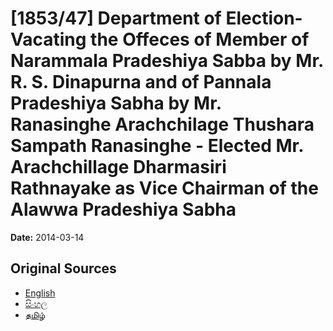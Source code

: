 # [1853/47] Department of Election- Vacating the Offeces of Member of Narammala Pradeshiya Sabba by Mr. R. S. Dinapurna and of Pannala Pradeshiya Sabha by Mr. Ranasinghe Arachchilage Thushara Sampath Ranasinghe - Elected Mr. Arachchillage Dharmasiri Rathnayake as Vice Chairman of the Alawwa Pradeshiya Sabha

**Date:** 2014-03-14

## Original Sources

- [English](https://documents.gov.lk/view/extra-gazettes/2014/3/1853-47_E.pdf)
- [සිංහල](https://documents.gov.lk/view/extra-gazettes/2014/3/1853-47_S.pdf)
- [தமிழ்](https://documents.gov.lk/view/extra-gazettes/2014/3/1853-47_T.pdf)
